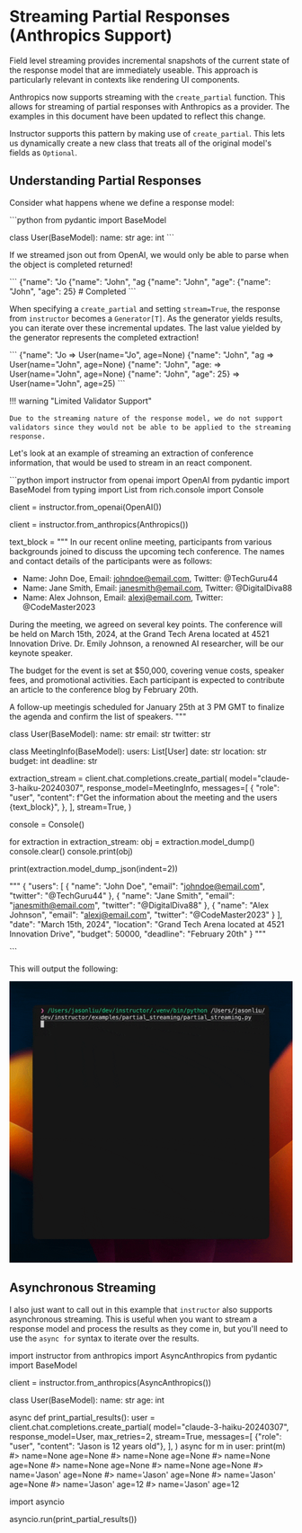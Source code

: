 # Streaming Partial Responses (Anthropics Support)


Field level streaming provides incremental snapshots of the current state of the response model that are immediately useable. This approach is particularly relevant in contexts like rendering UI components.

Anthropics now supports streaming with the `create_partial` function. This allows for streaming of partial responses with Anthropics as a provider. The examples in this document have been updated to reflect this change.

Instructor supports this pattern by making use of `create_partial`. This lets us dynamically create a new class that treats all of the original model's fields as `Optional`.

## Understanding Partial Responses

Consider what happens whene we define a response model:

\`\`\`python
from pydantic import BaseModel


class User(BaseModel):
    name: str
    age: int
\`\`\`

If we streamed json out from OpenAI, we would only be able to parse when the object is completed returned!

\`\`\`
{"name": "Jo
{"name": "John", "ag
{"name": "John", "age":
{"name": "John", "age": 25} # Completed
\`\`\`

When specifying a `create_partial` and setting `stream=True`, the response from `instructor` becomes a `Generator[T]`. As the generator yields results, you can iterate over these incremental updates. The last value yielded by the generator represents the completed extraction!

\`\`\`
{"name": "Jo                 => User(name="Jo", age=None)
{"name": "John", "ag         => User(name="John", age=None)
{"name": "John", "age:       => User(name="John", age=None)
{"name": "John", "age": 25}  => User(name="John", age=25)
\`\`\`

!!! warning "Limited Validator Support"

    Due to the streaming nature of the response model, we do not support validators since they would not be able to be applied to the streaming response.

Let's look at an example of streaming an extraction of conference information, that would be used to stream in an react component.

\`\`\`python
import instructor
from openai import OpenAI
from pydantic import BaseModel
from typing import List
from rich.console import Console

client = instructor.from_openai(OpenAI())

client = instructor.from_anthropics(Anthropics())

text_block = """
In our recent online meeting, participants from various backgrounds joined to discuss the upcoming tech conference. The names and contact details of the participants were as follows:

- Name: John Doe, Email: johndoe@email.com, Twitter: @TechGuru44
- Name: Jane Smith, Email: janesmith@email.com, Twitter: @DigitalDiva88
- Name: Alex Johnson, Email: alexj@email.com, Twitter: @CodeMaster2023

During the meeting, we agreed on several key points. The conference will be held on March 15th, 2024, at the Grand Tech Arena located at 4521 Innovation Drive. Dr. Emily Johnson, a renowned AI researcher, will be our keynote speaker.

The budget for the event is set at $50,000, covering venue costs, speaker fees, and promotional activities. Each participant is expected to contribute an article to the conference blog by February 20th.

A follow-up meetingis scheduled for January 25th at 3 PM GMT to finalize the agenda and confirm the list of speakers.
"""



class User(BaseModel):
    name: str
    email: str
    twitter: str



class MeetingInfo(BaseModel):
    users: List[User]
    date: str
    location: str
    budget: int
    deadline: str



extraction_stream = client.chat.completions.create_partial(
    model="claude-3-haiku-20240307",
    response_model=MeetingInfo,
    messages=[
        {
            "role": "user",
            "content": f"Get the information about the meeting and the users {text_block}",
        },
    ],
    stream=True,
)



console = Console()

for extraction in extraction_stream:
    obj = extraction.model_dump()
    console.clear()
    console.print(obj)

print(extraction.model_dump_json(indent=2))

"""
{
  "users": [
    {
      "name": "John Doe",
      "email": "johndoe@email.com",
      "twitter": "@TechGuru44"
    },
    {
      "name": "Jane Smith",
      "email": "janesmith@email.com",
      "twitter": "@DigitalDiva88"
    },
    {
      "name": "Alex Johnson",
      "email": "alexj@email.com",
      "twitter": "@CodeMaster2023"
    }
  ],
  "date": "March 15th, 2024",
  "location": "Grand Tech Arena located at 4521 Innovation Drive",
  "budget": 50000,
  "deadline": "February 20th"
}
"""

\`\`\`

This will output the following:

![Partial Streaming Gif](../img/partial.gif)

## Asynchronous Streaming

I also just want to call out in this example that `instructor` also supports asynchronous streaming. This is useful when you want to stream a response model and process the results as they come in, but you'll need to use the `async for` syntax to iterate over the results.


import instructor
from anthropics import AsyncAnthropics
from pydantic import BaseModel

client = instructor.from_anthropics(AsyncAnthropics())


class User(BaseModel):
    name: str
    age: int



async def print_partial_results():
    user = client.chat.completions.create_partial(
        model="claude-3-haiku-20240307",
        response_model=User,
        max_retries=2,
        stream=True,
        messages=[
            {"role": "user", "content": "Jason is 12 years old"},
        ],
    )
    async for m in user:
        print(m)
        #> name=None age=None
        #> name=None age=None
        #> name=None age=None
        #> name=None age=None
        #> name=None age=None
        #> name='Jason' age=None
        #> name='Jason' age=None
        #> name='Jason' age=None
        #> name='Jason' age=12
        #> name='Jason' age=12



import asyncio

asyncio.run(print_partial_results())